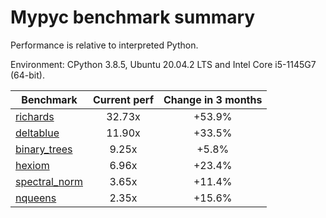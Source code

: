 # Mypyc benchmark summary

Performance is relative to interpreted Python.

Environment: CPython 3.8.5, Ubuntu 20.04.2 LTS and Intel Core i5-1145G7 (64-bit).

| Benchmark | Current perf | Change in 3 months |
| --- | :---: | :---: |
| [richards](benchmarks/richards.md) | 32.73x | +53.9% |
| [deltablue](benchmarks/deltablue.md) | 11.90x | +33.5% |
| [binary_trees](benchmarks/binary_trees.md) | 9.25x | +5.8% |
| [hexiom](benchmarks/hexiom.md) | 6.96x | +23.4% |
| [spectral_norm](benchmarks/spectral_norm.md) | 3.65x | +11.4% |
| [nqueens](benchmarks/nqueens.md) | 2.35x | +15.6% |
